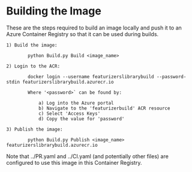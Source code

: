 Building the Image
==================
These are the steps required to build an image locally and push it to an Azure
Container Registry so that it can be used during builds.

    1) Build the image:

            python Build.py Build <image_name>

    2) Login to the ACR:

            docker login --username featurizerslibrarybuild --password-stdin featurizerslibrarybuild.azurecr.io

            Where '<password>` can be found by:

                a) Log into the Azure portal
                b) Navigate to the 'featurizerbuild' ACR resource
                c) Select 'Access Keys'
                d) Copy the value for 'password'

    3) Publish the image:

            python Build.py Publish <image_name> featurizerslibrarybuild.azurecr.io

Note that ../PR.yaml and ../CI.yaml (and potentially other files) are configured to use
this image in this Container Registry.
